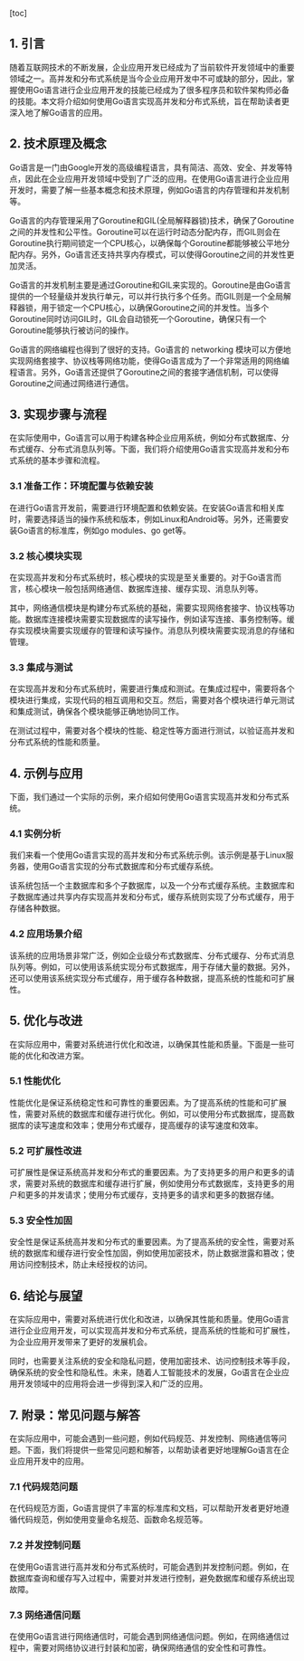 
[toc]                    
                
                
## 1. 引言

随着互联网技术的不断发展，企业应用开发已经成为了当前软件开发领域中的重要领域之一。高并发和分布式系统是当今企业应用开发中不可或缺的部分，因此，掌握使用Go语言进行企业应用开发的技能已经成为了很多程序员和软件架构师必备的技能。本文将介绍如何使用Go语言实现高并发和分布式系统，旨在帮助读者更深入地了解Go语言的应用。

## 2. 技术原理及概念

Go语言是一门由Google开发的高级编程语言，具有简洁、高效、安全、并发等特点，因此在企业应用开发领域中受到了广泛的应用。在使用Go语言进行企业应用开发时，需要了解一些基本概念和技术原理，例如Go语言的内存管理和并发机制等。

Go语言的内存管理采用了Goroutine和GIL(全局解释器锁)技术，确保了Goroutine之间的并发性和公平性。Goroutine可以在运行时动态分配内存，而GIL则会在Goroutine执行期间锁定一个CPU核心，以确保每个Goroutine都能够被公平地分配内存。另外，Go语言还支持共享内存模式，可以使得Goroutine之间的并发性更加灵活。

Go语言的并发机制主要是通过Goroutine和GIL来实现的。Goroutine是由Go语言提供的一个轻量级并发执行单元，可以并行执行多个任务。而GIL则是一个全局解释器锁，用于锁定一个CPU核心，以确保Goroutine之间的并发性。当多个Goroutine同时访问GIL时，GIL会自动锁死一个Goroutine，确保只有一个Goroutine能够执行被访问的操作。

Go语言的网络编程也得到了很好的支持。Go语言的 networking 模块可以方便地实现网络套接字、协议栈等网络功能，使得Go语言成为了一个非常适用的网络编程语言。另外，Go语言还提供了Goroutine之间的套接字通信机制，可以使得Goroutine之间通过网络进行通信。

## 3. 实现步骤与流程

在实际使用中，Go语言可以用于构建各种企业应用系统，例如分布式数据库、分布式缓存、分布式消息队列等。下面，我们将介绍使用Go语言实现高并发和分布式系统的基本步骤和流程。

### 3.1 准备工作：环境配置与依赖安装

在进行Go语言开发前，需要进行环境配置和依赖安装。在安装Go语言和相关库时，需要选择适当的操作系统和版本，例如Linux和Android等。另外，还需要安装Go语言的标准库，例如go modules、go get等。

### 3.2 核心模块实现

在实现高并发和分布式系统时，核心模块的实现是至关重要的。对于Go语言而言，核心模块一般包括网络通信、数据库连接、缓存实现、消息队列等。

其中，网络通信模块是构建分布式系统的基础，需要实现网络套接字、协议栈等功能。数据库连接模块需要实现数据库的读写操作，例如读写连接、事务控制等。缓存实现模块需要实现缓存的管理和读写操作。消息队列模块需要实现消息的存储和管理。

### 3.3 集成与测试

在实现高并发和分布式系统时，需要进行集成和测试。在集成过程中，需要将各个模块进行集成，实现代码的相互调用和交互。然后，需要对各个模块进行单元测试和集成测试，确保各个模块能够正确地协同工作。

在测试过程中，需要对各个模块的性能、稳定性等方面进行测试，以验证高并发和分布式系统的性能和质量。

## 4. 示例与应用

下面，我们通过一个实际的示例，来介绍如何使用Go语言实现高并发和分布式系统。

### 4.1 实例分析

我们来看一个使用Go语言实现的高并发和分布式系统示例。该示例是基于Linux服务器，使用Go语言实现的分布式数据库和分布式缓存系统。

该系统包括一个主数据库和多个子数据库，以及一个分布式缓存系统。主数据库和子数据库通过共享内存实现高并发和分布式，缓存系统则实现了分布式缓存，用于存储各种数据。

### 4.2 应用场景介绍

该系统的应用场景非常广泛，例如企业级分布式数据库、分布式缓存、分布式消息队列等。例如，可以使用该系统实现分布式数据库，用于存储大量的数据。另外，还可以使用该系统实现分布式缓存，用于缓存各种数据，提高系统的性能和可扩展性。

## 5. 优化与改进

在实际应用中，需要对系统进行优化和改进，以确保其性能和质量。下面是一些可能的优化和改进方案。

### 5.1 性能优化

性能优化是保证系统稳定性和可靠性的重要因素。为了提高系统的性能和可扩展性，需要对系统的数据库和缓存进行优化。例如，可以使用分布式数据库，提高数据库的读写速度和效率；使用分布式缓存，提高缓存的读写速度和效率。

### 5.2 可扩展性改进

可扩展性是保证系统高并发和分布式的重要因素。为了支持更多的用户和更多的请求，需要对系统的数据库和缓存进行扩展，例如使用分布式数据库，支持更多的用户和更多的并发请求；使用分布式缓存，支持更多的请求和更多的数据存储。

### 5.3 安全性加固

安全性是保证系统高并发和分布式的重要因素。为了提高系统的安全性，需要对系统的数据库和缓存进行安全性加固，例如使用加密技术，防止数据泄露和篡改；使用访问控制技术，防止未经授权的访问。

## 6. 结论与展望

在实际应用中，需要对系统进行优化和改进，以确保其性能和质量。使用Go语言进行企业应用开发，可以实现高并发和分布式系统，提高系统的性能和可扩展性，为企业应用开发带来了更好的发展机会。

同时，也需要关注系统的安全和隐私问题，使用加密技术、访问控制技术等手段，确保系统的安全性和隐私性。未来，随着人工智能技术的发展，Go语言在企业应用开发领域中的应用将会进一步得到深入和广泛的应用。

## 7. 附录：常见问题与解答

在实际应用中，可能会遇到一些问题，例如代码规范、并发控制、网络通信等问题。下面，我们将提供一些常见问题和解答，以帮助读者更好地理解Go语言在企业应用开发中的应用。

### 7.1 代码规范问题

在代码规范方面，Go语言提供了丰富的标准库和文档，可以帮助开发者更好地遵循代码规范，例如使用变量命名规范、函数命名规范等。

### 7.2 并发控制问题

在使用Go语言进行高并发和分布式系统时，可能会遇到并发控制问题。例如，在数据库查询和缓存写入过程中，需要对并发进行控制，避免数据库和缓存系统出现故障。

### 7.3 网络通信问题

在使用Go语言进行网络通信时，可能会遇到网络通信问题。例如，在网络通信过程中，需要对网络协议进行封装和加密，确保网络通信的安全性和可靠性。

